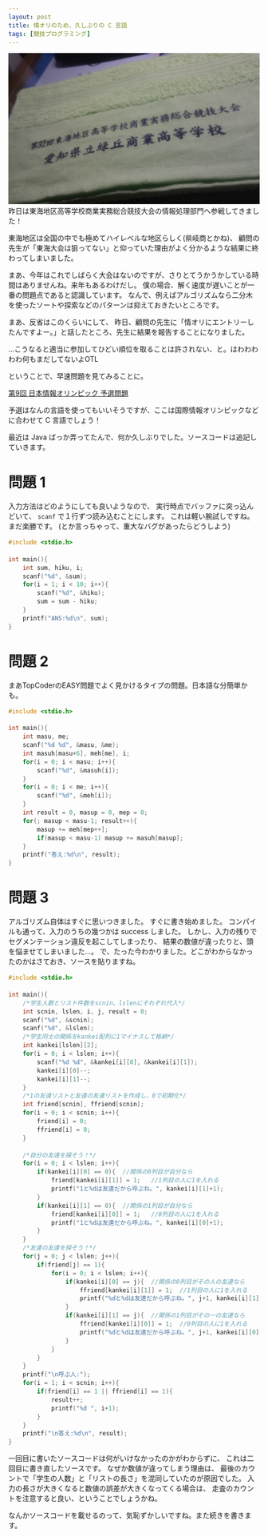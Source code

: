 ```yaml
---
layout: post
title: 情オリのため、久しぶりの C 言語
tags: [競技プログラミング]
---
```


![](/images/2010-11-07-clang_for_joi/IMAG0162.jpg)
昨日は東海地区高等学校商業実務総合競技大会の情報処理部門へ参戦してきました！

東海地区は全国の中でも極めてハイレベルな地区らしく(県岐商とかね)、
顧問の先生が「東海大会は狙ってない」と仰っていた理由がよく分かるような結果に終わってしまいました。

まあ、今年はこれでしばらく大会はないのですが、さりとてうかうかしている時間はありませんね。来年もあるわけだし。
僕の場合、解く速度が遅いことが一番の問題点であると認識しています。
なんで、例えばアルゴリズムなら二分木を使ったソートや探索などのパターンは抑えておきたいところです。

まあ、反省はこのくらいにして、
昨日、顧問の先生に「情オリにエントリーしたんですよー。」と話したところ、先生に結果を報告することになりました。

…こうなると適当に参加してひどい順位を取ることは許されない、と。はわわわわわ何もまだしてないよOTL

ということで、早速問題を見てみることに。

<!-- more -->

[第9回 日本情報オリンピック 予選問題](http://www.ioi-jp.org/joi/2009/2010-yo-prob_and_sol/index.html)

予選はなんの言語を使ってもいいそうですが、ここは国際情報オリンピックなどに合わせて C 言語でしょう！

最近は Java ばっか弄ってたんで、何か久しぶりでした。ソースコードは追記していきます。

# 問題 1

入力方法はどのようにしても良いようなので、
実行時点でバッファに突っ込んどいて、
`scanf` で１行ずつ読み込むことにします。
これは軽い腕試しですね。まだ楽勝です。
(とか言っちゃって、重大なバグがあったらどうしよう)

```c
#include <stdio.h>

int main(){
    int sum, hiku, i;
    scanf("%d", &sum);
    for(i = 1; i < 10; i++){
        scanf("%d", &hiku);
        sum = sum - hiku;
    }
    printf("ANS:%d\n", sum);
}
```

# 問題 2

まあTopCoderのEASY問題でよく見かけるタイプの問題。日本語な分簡単かも。

```c
#include <stdio.h>

int main(){
    int masu, me;
    scanf("%d %d", &masu, &me);
    int masuh[masu+6], meh[me], i;
    for(i = 0; i < masu; i++){
        scanf("%d", &masuh[i]);
    }
    for(i = 0; i < me; i++){
        scanf("%d", &meh[i]);
    }
    int result = 0, masup = 0, mep = 0;
    for(; masup < masu-1; result++){
        masup += meh[mep++];
        if(masup < masu-1) masup += masuh[masup];
    }
    printf("答え:%d\n", result);
}
```

# 問題 3


アルゴリズム自体はすぐに思いつきました。
すぐに書き始めました。
コンパイルも通って、入力のうちの幾つかは success しました。
しかし、入力の残りでセグメンテーション違反を起こしてしまったり、
結果の数値が違ったりと、頭を悩ませてしまいました…。
で、たった今わかりました。どこがわからなかったのかはさておき、ソースを貼りますね。

```c
#include <stdio.h>

int main(){
    /*学生人数とリスト件数をscnin、lslenにそれぞれ代入*/
    int scnin, lslen, i, j, result = 0;
    scanf("%d", &scnin);
    scanf("%d", &lslen);
    /*学生同士の関係をkankei配列に1マイナスして格納*/
    int kankei[lslen][2];
    for(i = 0; i < lslen; i++){
        scanf("%d %d", &kankei[i][0], &kankei[i][1]);
        kankei[i][0]--;
        kankei[i][1]--;
    }
    /*1の友達リストと友達の友達リストを作成し、0で初期化*/
    int friend[scnin], ffriend[scnin];
    for(i = 0; i < scnin; i++){
        friend[i] = 0;
        ffriend[i] = 0;
    }
    
    /*自分の友達を探そう！*/
    for(i = 0; i < lslen; i++){
        if(kankei[i][0] == 0){  //関係の0列目が自分なら
            friend[kankei[i][1]] = 1;   //1列目の人に1を入れる
            printf("1と%dは友達だから呼ぶね。", kankei[i][1]+1);
        }
        if(kankei[i][1] == 0){  //関係の1列目が自分なら
            friend[kankei[i][0]] = 1;   //0列目の人に1を入れる
            printf("1と%dは友達だから呼ぶね。", kankei[i][0]+1);
        }
    }
    /*友達の友達を探そう！*/
    for(j = 0; j < lslen; j++){
        if(friend[j] == 1){
            for(i = 0; i < lslen; i++){
                if(kankei[i][0] == j){  //関係の0列目がその人の友達なら
                    ffriend[kankei[i][1]] = 1;  //1列目の人に1を入れる
                    printf("%dと%dは友達だから呼ぶね。", j+1, kankei[i][1]+1);
                }
                if(kankei[i][1] == j){  //関係の1列目がその一の友達なら
                    ffriend[kankei[i][0]] = 1;  //0列目の人に1を入れる
                    printf("%dと%dは友達だから呼ぶね。", j+1, kankei[i][0]+1);
                }
            }
        }
    }
    printf("\n呼ぶ人:");
    for(i = 1; i < scnin; i++){
        if(friend[i] == 1 || ffriend[i] == 1){
            result++;
            printf("%d ", i+1);
        }
    }
    printf("\n答え:%d\n", result);
}
```

一回目に書いたソースコードは何がいけなかったのかがわからずに、
これは二回目に書き直したソースです。
なぜか数値が違ってしまう理由は、
最後のカウントで「学生の人数」と「リストの長さ」を混同していたのが原因でした。
入力の長さが大きくなると数値の誤差が大きくなってくる場合は、
走査のカウントを注意すると良い、ということでしょうかね。

なんかソースコードを載せるのって、気恥ずかしいですね。また続きを書きます。

